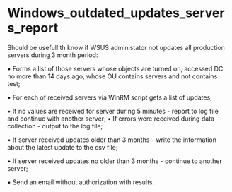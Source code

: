 # Windows_outdated_updates_servers_report

Should be usefull th know if WSUS administator not updates all production servers during 3 month period:

•	Forms a list of those servers whose objects are turned on, accessed DC no more than 14 days ago, whose OU contains servers and not contains test;

•	For each of received servers via WinRM script gets a list of updates;

•	If no values are received for server during 5 minutes - report to log file and continue with another server;
•	If errors were received during data collection - output to the log file;

•	If server received updates older than 3 months - write the information about the latest update to the csv file;

•	If server received updates no older than 3 months - continue to another server;

•	Send an email without authorization with results.
